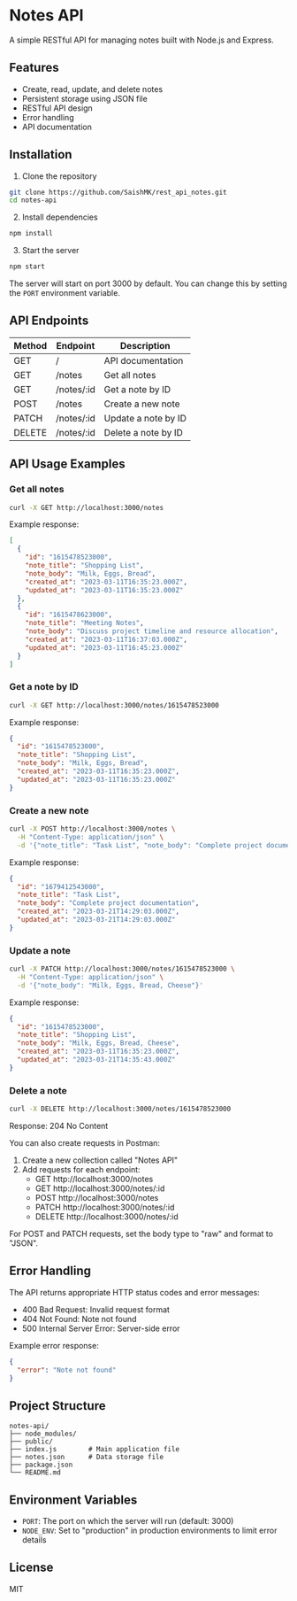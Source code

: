 # Notes API

A simple RESTful API for managing notes built with Node.js and Express.

## Features

- Create, read, update, and delete notes
- Persistent storage using JSON file
- RESTful API design
- Error handling
- API documentation

## Installation

1. Clone the repository
```bash
git clone https://github.com/SaishMK/rest_api_notes.git
cd notes-api
```

2. Install dependencies
```bash
npm install
```

3. Start the server
```bash
npm start
```

The server will start on port 3000 by default. You can change this by setting the `PORT` environment variable.

## API Endpoints

| Method | Endpoint     | Description         |
|--------|--------------|---------------------|
| GET    | /            | API documentation   |
| GET    | /notes       | Get all notes       |
| GET    | /notes/:id   | Get a note by ID    |
| POST   | /notes       | Create a new note   |
| PATCH  | /notes/:id   | Update a note by ID |
| DELETE | /notes/:id   | Delete a note by ID |

## API Usage Examples

### Get all notes

```bash
curl -X GET http://localhost:3000/notes
```

Example response:
```json
[
  {
    "id": "1615478523000",
    "note_title": "Shopping List",
    "note_body": "Milk, Eggs, Bread",
    "created_at": "2023-03-11T16:35:23.000Z",
    "updated_at": "2023-03-11T16:35:23.000Z"
  },
  {
    "id": "1615478623000",
    "note_title": "Meeting Notes",
    "note_body": "Discuss project timeline and resource allocation",
    "created_at": "2023-03-11T16:37:03.000Z",
    "updated_at": "2023-03-11T16:45:23.000Z"
  }
]
```

### Get a note by ID

```bash
curl -X GET http://localhost:3000/notes/1615478523000
```

Example response:
```json
{
  "id": "1615478523000",
  "note_title": "Shopping List",
  "note_body": "Milk, Eggs, Bread",
  "created_at": "2023-03-11T16:35:23.000Z",
  "updated_at": "2023-03-11T16:35:23.000Z"
}
```

### Create a new note

```bash
curl -X POST http://localhost:3000/notes \
  -H "Content-Type: application/json" \
  -d '{"note_title": "Task List", "note_body": "Complete project documentation"}'
```

Example response:
```json
{
  "id": "1679412543000",
  "note_title": "Task List",
  "note_body": "Complete project documentation",
  "created_at": "2023-03-21T14:29:03.000Z",
  "updated_at": "2023-03-21T14:29:03.000Z"
}
```

### Update a note

```bash
curl -X PATCH http://localhost:3000/notes/1615478523000 \
  -H "Content-Type: application/json" \
  -d '{"note_body": "Milk, Eggs, Bread, Cheese"}'
```

Example response:
```json
{
  "id": "1615478523000",
  "note_title": "Shopping List",
  "note_body": "Milk, Eggs, Bread, Cheese",
  "created_at": "2023-03-11T16:35:23.000Z",
  "updated_at": "2023-03-21T14:35:43.000Z"
}
```

### Delete a note

```bash
curl -X DELETE http://localhost:3000/notes/1615478523000
```

Response: 204 No Content

You can also create requests in Postman:

1. Create a new collection called "Notes API"
2. Add requests for each endpoint:
   - GET http://localhost:3000/notes
   - GET http://localhost:3000/notes/:id
   - POST http://localhost:3000/notes
   - PATCH http://localhost:3000/notes/:id
   - DELETE http://localhost:3000/notes/:id

For POST and PATCH requests, set the body type to "raw" and format to "JSON".

## Error Handling

The API returns appropriate HTTP status codes and error messages:

- 400 Bad Request: Invalid request format
- 404 Not Found: Note not found
- 500 Internal Server Error: Server-side error

Example error response:
```json
{
  "error": "Note not found"
}
```

## Project Structure

```
notes-api/
├── node_modules/
├── public/
├── index.js        # Main application file
├── notes.json      # Data storage file
├── package.json
└── README.md
```

## Environment Variables

- `PORT`: The port on which the server will run (default: 3000)
- `NODE_ENV`: Set to "production" in production environments to limit error details

## License

MIT
